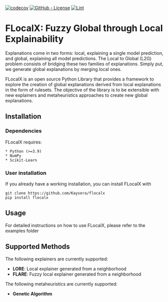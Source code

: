 [![codecov](https://codecov.io/gh/Kaysera/flocalx/branch/main/graph/badge.svg?token=QFA17A64EW)](https://codecov.io/gh/Kaysera/flocalx)
[![GitHub - License](https://img.shields.io/github/license/Kaysera/flocalx?logo=github&style=flat&color=green)](https://github.com/Kaysera/flocalx/blob/main/LICENSE)
[![Lint](https://github.com/Kaysera/flocalx/actions/workflows/linting.yml/badge.svg)](https://github.com/Kaysera/flocalx/actions/workflows/linting.yml)


# FLocalX: Fuzzy Global through Local Explainability

Explanations come in two forms: local, explaining a single model prediction, and global, explaining all model predictions. 
The Local to Global (L2G) problem consists of bridging these two families of explanations. 
Simply put, we generate global explanations by merging local ones.

FLocalX is an open source Python Library that provides a framework to explore the creation
of global explanations derived from local explanations in the form of rulesets. The 
objective of the library is to be extensible with new explainers and metaheuristics 
approaches to create new global explanations.

## Installation

### Dependencies

FLocalX requires:

    * Python (>=3.9)
    * NumPy 
    * Scikit-Learn

### User installation

If you already have a working installation, you can install FLocalX with 

```shell
git clone https://github.com/Kaysera/flocalx
pip install flocalx
```

## Usage

For detailed instructions on how to use FLocalX, please refer to the examples folder

## Supported Methods

The following explainers are currently supported:
- **LORE**: Local explainer generated from a neighborhood
- **FLARE**: Fuzzy local explainer generated from a neighborhood

The following metaheuristics are currently supported:
- **Genetic Algorithm**